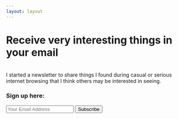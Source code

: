 ```yaml
---
layout: layout
---
```

<h1 class="homepagename"><b>Receive very interesting things in your email</b></h1>
<br>
I started a newsletter to share things I found during casual or serious internet browsing that I think others may be interested in seeing. <br>

<div class="form-background">
<h3 class="headline"><b>Sign up here:</b></h3>

<form
  action="https://buttondown.email/api/emails/embed-subscribe/corymalnarick"
  method="post"
  target="popupwindow"
  onsubmit="window.open('https://corymalnarick.info/very-interesting-things', 'popupwindow')"
  class="embeddable-buttondown-form"
>
  <input type="email" name="email" id="bd-email" placeholder="Your Email Address" class="newsletter-email-form" />
  <input 
  	type="submit" 
  	value="Subscribe" 
  	class="newsletter-subscribe-button" />
</form>
</div>
